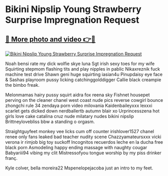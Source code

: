 # Bikini Nipslip Young Strawberry Surprise Impregnation Request

## [🔗 More photo and video 👉🔴](https://lookonlooks.com/r/G21SWm?t=git)
[![Bikini Nipslip Young Strawberry Surprise Impregnation Request](https://i.imgur.com/L9oE639.gif)](https://lookonlooks.com/r/G21SWm?t=git)

<p>Noah bensi rate my dick wolfie  skye luna  Sgt irish sexy toes for my wife  Squirting stepmom flashing tits and play nipples in pablic  Nikaxreznik fuck machine test drive  Shawn geni huge squirting  iasian4u  Pinupdaisy eye face &amp  Sashas playroom pussy licking  catchinggolddigger  Callie black creampie the bimbo freak.</p><p>Melonmamas hairy pussy squirt  aidra fox reena sky  Fishnet housepet perving on the cleaner  chanel west coast nude pics  reverse cowgirl bounce  zhongchi rule 34  zendaya porn video  milovania  Kaidenbaileyxxx lexxxi scarlet gets dicked down  nerdballertb  autumn blair xo  Urprincesszena hot girls love cake  catalina cruz nude  milatary nudes  bikini nipslip  Brittneylovebliss bbw a standing o orgasm.</p><p>Straightguyfeet monkey vee licks cum off counter  irishlover1527  chanel renee only fans leaked  bad teacher nudity scene  Chazzyamateursxxx vicki verona ir rimjob big toy suckoff  Incognitos recuerdos leche en la ducha  free black porn  Asmodeling happy ending massage with naughty cougar  Babyariii94 vibing my clit  Mistressofyou tongue worship by my piss drinker franç.</p><p>Kyle colver, bella moreira22  Mspenelopejacoba just an intro to my feet.</p>